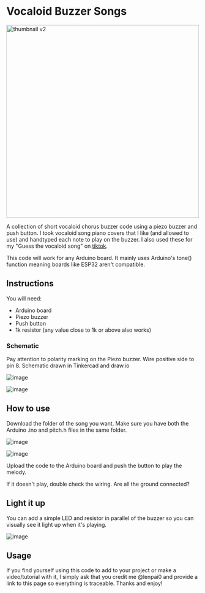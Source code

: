 # Vocaloid Buzzer Songs
<img width="503" alt="thumbnail v2" src="https://github.com/user-attachments/assets/b613e803-de9a-4d05-a022-0942785232c5" />

A collection of short vocaloid chorus buzzer code using a piezo buzzer and push button. I took vocaloid song piano covers that I like (and allowed to use) and handtyped each note to play on the buzzer. I also used these for my "Guess the vocaloid song" on [tiktok](https://www.tiktok.com/@lenpai0). 

This code will work for any Arduino board. It mainly uses Arduino's tone() function meaning boards like ESP32 aren't compatible.

## Instructions
You will need:
- Arduino board
- Piezo buzzer
- Push button
- 1k resistor (any value close to 1k or above also works)

### Schematic
Pay attention to polarity marking on the Piezo buzzer. Wire positive side to pin 8. Schematic drawn in Tinkercad and draw.io

![image](https://github.com/user-attachments/assets/043489cf-94dc-4b3a-8fb2-0ebe3cade53b)

![image](https://github.com/user-attachments/assets/248f6135-9f46-439d-959a-88048be92138)


## How to use
Download the folder of the song you want. Make sure you have both the Arduino .ino and pitch.h files in the same folder. 

![image](https://github.com/user-attachments/assets/6edb2829-7ec0-4759-a8be-e283baf443e4)


![image](https://github.com/user-attachments/assets/4a9d3807-09e2-4423-a9ef-28cadf7ec745)


Upload the code to the Arduino board and push the button to play the melody.

If it doesn't play, double check the wiring. Are all the ground connected?

## Light it up
You can add a simple LED and resistor in parallel of the buzzer so you can visually see it light up when it's playing. 

![image](https://github.com/user-attachments/assets/d2063ca4-4228-4db7-9f6e-ec90d3d4e031)

## Usage
If you find yourself using this code to add to your project or make a video/tutorial with it, I simply ask that you credit me @lenpai0 and provide a link to this page so everything is traceable. Thanks and enjoy!

